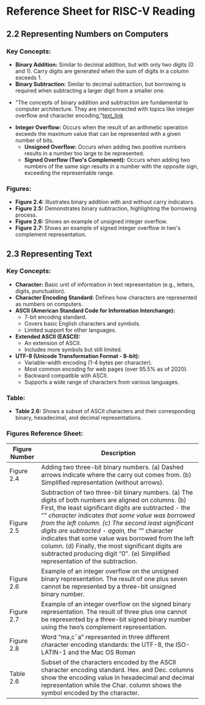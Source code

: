 # Reference Sheet for RISC-V Reading

## 2.2 Representing Numbers on Computers

### Key Concepts:

*   **Binary Addition:** Similar to decimal addition, but with only two digits (0 and 1). Carry digits are generated when the sum of digits in a column exceeds 1.
*   **Binary Subtraction:** Similar to decimal subtraction, but borrowing is required when subtracting a larger digit from a smaller one.

- "The concepts of binary addition and subtraction are fundamental to computer architecture. They are interconnected with topics like integer overflow and character encoding,"[text_link](binary-arithmetic-reflecton.md)



*   **Integer Overflow:** Occurs when the result of an arithmetic operation exceeds the maximum value that can be represented with a given number of bits.
    *   **Unsigned Overflow:** Occurs when adding two positive numbers results in a number too large to be represented.
    *   **Signed Overflow (Two's Complement):** Occurs when adding two numbers of the same sign results in a number with the opposite sign, exceeding the representable range.

### Figures:

*   **Figure 2.4:** Illustrates binary addition with and without carry indicators.
*   **Figure 2.5:** Demonstrates binary subtraction, highlighting the borrowing process.
*   **Figure 2.6:** Shows an example of unsigned integer overflow.
*   **Figure 2.7:** Shows an example of signed integer overflow in two's complement representation.

## 2.3 Representing Text

### Key Concepts:

*   **Character:** Basic unit of information in text representation (e.g., letters, digits, punctuation).
*   **Character Encoding Standard:** Defines how characters are represented as numbers on computers.
*   **ASCII (American Standard Code for Information Interchange):**
    *   7-bit encoding standard.
    *   Covers basic English characters and symbols.
    *   Limited support for other languages.
*   **Extended ASCII (EASCII):**
    *   An extension of ASCII.
    *   Includes more symbols but still limited.
*   **UTF-8 (Unicode Transformation Format - 8-bit):**
    *   Variable-width encoding (1-4 bytes per character).
    *   Most common encoding for web pages (over 95.5% as of 2020).
    *   Backward compatible with ASCII.
    *   Supports a wide range of characters from various languages.

### Table:

*   **Table 2.6:** Shows a subset of ASCII characters and their corresponding binary, hexadecimal, and decimal representations.
### Figures Reference Sheet:

| Figure Number | Description |
|---|---|
| Figure 2.4 | Adding two three-bit binary numbers. (a) Dashed arrows indicate where the carry out comes from. (b) Simplified representation (without arrows). |
| Figure 2.5 | Subtraction of two three-bit binary numbers. (a) The digits of both numbers are aligned on columns. (b) First, the least significant digits are subtracted - the “*” character indicates that some value was borrowed from the left column. (c) The second least significant digits are subtracted - again, the “*” character indicates that some value was borrowed from the left column. (d) Finally, the most significant digits are subtracted producing digit “0”. (e) Simplified representation of the subtraction. |
| Figure 2.6 | Example of an integer overflow on the unsigned binary representation. The result of one plus seven cannot be represented by a three-bit unsigned binary number. |
| Figure 2.7 | Example of an integer overflow on the signed binary representation. The result of three plus one cannot be represented by a three-bit signed binary number using the two’s complement representation. |
| Figure 2.8 | Word “ma¸c˜a” represented in three different character encoding standards: the UTF-8, the ISO-LATIN-1 and the Mac OS Roman |
| Table 2.6 | Subset of the characters encoded by the ASCII character encoding standard. Hex. and Dec. columns show the encoding value in hexadecimal and decimal representation while the Char. column shows the symbol encoded by the character. |